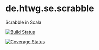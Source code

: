 # de.htwg.se.scrabble
Scrabble in Scala

[![Build Status](https://travis-ci.org/moshiki/de.htwg.se.scrabble.svg?branch=master)](https://travis-ci.org/moshiki/de.htwg.se.scrabble)

[![Coverage Status](https://coveralls.io/repos/github/moshiki/de.htwg.sa.Wizard/badge.svg?branch=master)](https://coveralls.io/github/moshiki/de.htwg.sa.Wizard?branch=master)

